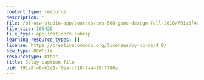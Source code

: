 ```yaml
---
content_type: resource
description: ''
file: /ol-ocw-studio-app/courses/cms-608-game-design-fall-2010/791a8f46b2e1f0eac5182aa410f7780a_68564.srt
file_size: 106426
file_type: application/x-subrip
learning_resource_types: []
license: https://creativecommons.org/licenses/by-nc-sa/4.0/
ocw_type: OCWFile
resourcetype: Other
title: 3play caption file
uid: 791a8f46-b2e1-f0ea-c518-2aa410f7780a
---
```

